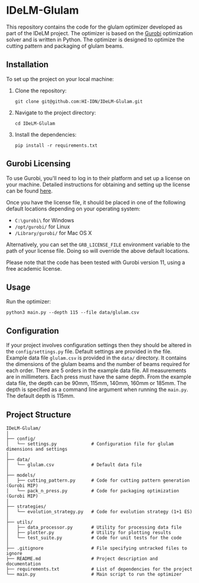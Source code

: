# IDeLM-Glulam

This repository contains the code for the glulam optimizer developed as part of the IDeLM project.
The optimizer is based on the [Gurobi](https://www.gurobi.com/) optimization solver and is written in Python.
The optimizer is designed to optimize the cutting pattern and packaging of glulam beams.

## Installation

To set up the project on your local machine:

1. Clone the repository:
    ```
    git clone git@github.com:HI-IDN/IDeLM-Glulam.git
    ```
2. Navigate to the project directory:
    ```
    cd IDeLM-Glulam
    ```
3. Install the dependencies:
    ```
    pip install -r requirements.txt
    ```

## Gurobi Licensing

To use Gurobi, you'll need to log in to their platform and set up a license on your machine. Detailed instructions for
obtaining and setting up the license can be
found [here](https://support.gurobi.com/hc/en-us/articles/12872879801105#section:RetrieveLicense).

Once you have the license file, it should be placed in one of the following default locations depending on your
operating system:

* `C:\gurobi\` for Windows
* `/opt/gurobi/` for Linux
* `/Library/gurobi/` for Mac OS X

Alternatively, you can set the `GRB_LICENSE_FILE` environment variable to the path of your license file. Doing so will
override the above default locations.

Please note that the code has been tested with Gurobi version 11, using a free academic license.

## Usage

Run the optimizer:

```
python3 main.py --depth 115 --file data/glulam.csv  
```

## Configuration

If your project involves configuration settings then they should be altered in the `config/settings.py` file.
Default settings are provided in the file.
Example data file `glulam.csv` is provided in the `data/` directory. It contains the dimensions of the glulam beams and
the number of beams required for each order. There are 5 orders in the example data file. All measurements are in
millimeters. Each press must have the same depth. From the example data file, the depth can be 90mm, 115mm, 140mm, 160mm
or 185mm. The depth is specified as a command line argument when running the `main.py`. The default depth is 115mm.

## Project Structure

```
IDeLM-Glulam/
│
├── config/
│   └── settings.py             # Configuration file for glulam dimensions and settings
│
├── data/
│   └── glulam.csv              # Default data file
│
├── models/
│   ├── cutting_pattern.py      # Code for cutting pattern generation (Gurobi MIP)
│   └── pack_n_press.py         # Code for packaging optimization (Gurobi MIP)
│
├── strategies/
│   └── evolution_strategy.py   # Code for evolution strategy (1+1 ES)
│
├── utils/
│   ├── data_processor.py       # Utility for processing data file
│   ├── plotter.py              # Utility for plotting results
│   └── test_suite.py           # Code for unit tests for the code
│
├── .gitignore                  # File specifying untracked files to ignore
├── README.md                   # Project description and documentation
├── requirements.txt            # List of dependencies for the project
└── main.py                     # Main script to run the optimizer
```